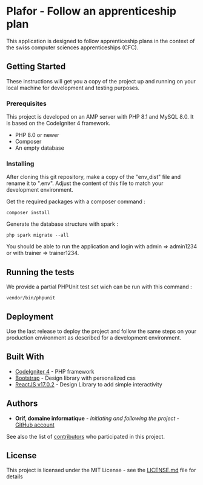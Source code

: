 # Plafor - Follow an apprenticeship plan

This application is designed to follow apprenticeship plans in the context of the swiss computer sciences apprenticeships (CFC).

## Getting Started

These instructions will get you a copy of the project up and running on your local machine for development and testing purposes.

### Prerequisites

This project is developed on an AMP server with PHP 8.1 and MySQL 8.0.
It is based on the CodeIgniter 4 framework.
- PHP 8.0 or newer
- Composer
- An empty database

### Installing

After cloning this git repository, make a copy of the "env_dist" file and rename it to ".env". Adjust the content of this file to match your development environment.

Get the required packages with a composer command :

```shell
composer install
```

Generate the database structure with spark :

```shell
php spark migrate --all
```

You should be able to run the application and login with admin => admin1234 or with trainer => trainer1234.

## Running the tests

We provide a partial PHPUnit test set wich can be run with this command :

```shell
vendor/bin/phpunit
```

## Deployment

Use the last release to deploy the project and follow the same steps on your production environment as described for a development environment.
## Built With

* [CodeIgniter 4](https://www.codeigniter.com/) - PHP framework
* [Bootstrap](https://getbootstrap.com/) - Design library with personalized css
* [ReactJS v17.0.2](https://fr.reactjs.org/) - Design Library to add simple interactivity

## Authors

* **Orif, domaine informatique** - *Initiating and following the project* - [GitHub account](https://github.com/OrifInformatique)

See also the list of [contributors](https://github.com/OrifInformatique/plafor/contributors) who participated in this project.

## License

This project is licensed under the MIT License - see the [LICENSE.md](LICENSE.md) file for details
